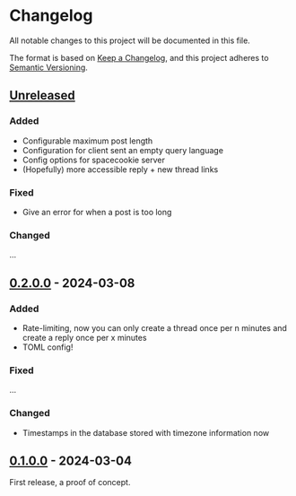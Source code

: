 # Changelog

All notable changes to this project will be documented in this file.

The format is based on [Keep a Changelog](https://keepachangelog.com/en/1.0.0/),
and this project adheres to [Semantic Versioning](https://semver.org/spec/v2.0.0.html).

## [Unreleased]

### Added

  * Configurable maximum post length
  * Configuration for client sent an empty query language
  * Config options for spacecookie server
  * (Hopefully) more accessible reply + new thread links

### Fixed

  * Give an error for when a post is too long

### Changed

...

## [0.2.0.0] - 2024-03-08

### Added

  * Rate-limiting, now you can only create a thread once per n minutes and create a reply once per x minutes
  * TOML config!

### Fixed

...

### Changed

  * Timestamps in the database stored with timezone information now

## [0.1.0.0] - 2024-03-04

First release, a proof of concept.

[unreleased]: https://github.com/someodd/gopherden/compare/v0.1.0.0...HEAD
[0.2.0.0]: https://github.com/someodd/gopherden/compare/v0.2.0.0...HEAD
[0.1.0.0]: https://github.com/someodd/gopherden/release/v0.1.0.0
